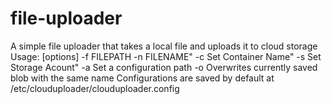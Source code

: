 # file-uploader

A simple file uploader that takes a local file and uploads it to cloud storage
Usage: [options] -f FILEPATH -n FILENAME"
-c      Set Container Name"
-s      Set Storage Acount"
-a      Set a configuration path
-o      Overwrites currently saved blob with the same name
Configurations are saved by default at /etc/clouduploader/clouduploader.config
